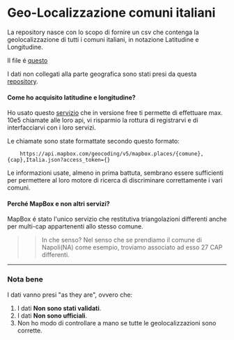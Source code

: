# Geo-Localizzazione comuni italiani
La repository nasce con lo scopo di fornire un csv che contenga la geolocalizzazione di tutti i comuni italiani, in notazione Latitudine e Longitudine.

Il file é [questo](https://github.com/gnekt/comuni-italiani-geocode/blob/main/comuni_geocoded.csv)

I dati non collegati alla parte geografica sono stati presi da questa [repository](https://github.com/matteocontrini/comuni-json).

#### Come ho acquisito latitudine e longitudine?
Ho usato questo [servizio](https://www.mapbox.com/) che in versione free ti permette di effettuare max. 10e5 chiamate alle loro api, vi risparmio la rottura di registrarvi e di interfacciarvi con i loro servizi.

Le chiamate sono state formattate secondo questo formato:
```
    https://api.mapbox.com/geocoding/v5/mapbox.places/{comune},{cap},Italia.json?access_token={}
```
Le informazioni usate, almeno in prima battuta, sembrano essere sufficienti per permettere al loro motore di ricerca di discriminare correttamente i vari comuni.

#### Perché __MapBox__ e non altri servizi?
MapBox é stato l'unico servizio che restitutiva triangolazioni differenti anche per multi-cap appartenenti allo stesso comune.
>> In che senso?
>> Nel senso che se prendiamo il comune di Napoli(NA) come esempio, troviamo associato ad esso 27 CAP differenti.

---

### Nota bene
I dati vanno presi "as they are", ovvero che:
1) I dati __Non sono stati validati__.
2) I dati __Non sono ufficiali__.
3) Non ho modo di controllare a mano se tutte le geolocalizzazioni sono corrette.
